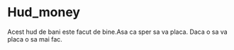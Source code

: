 # Hud_money
Acest hud de bani este facut de bine.Asa ca sper sa va placa.
Daca o sa va placa o sa mai fac.
